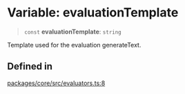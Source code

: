 # Variable: evaluationTemplate

> `const` **evaluationTemplate**: `string`

Template used for the evaluation generateText.

## Defined in

[packages/core/src/evaluators.ts:8](https://github.com/ai16z/eliza/blob/8b230e97279ce98a641d3338cbfa78f13130c60e/packages/core/src/evaluators.ts#L8)
